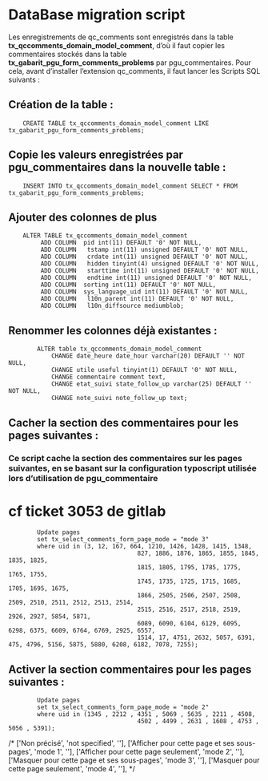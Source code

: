 # DataBase migration script

Les enregistrements de qc_comments sont enregistrés dans la table **tx_qccomments_domain_model_comment**, d’où il faut copier les commentaires stockés dans la table **tx_gabarit_pgu_form_comments_problems** par pgu_commentaires.
Pour cela, avant d’installer l’extension qc_comments, il faut lancer les Scripts SQL suivants :

## Création de la table :

        CREATE TABLE tx_qccomments_domain_model_comment LIKE tx_gabarit_pgu_form_comments_problems;

## Copie les valeurs enregistrées par pgu_commentaires dans la nouvelle table :
        INSERT INTO tx_qccomments_domain_model_comment SELECT * FROM tx_gabarit_pgu_form_comments_problems;

## Ajouter des colonnes de plus

        ALTER TABLE tx_qccomments_domain_model_comment
             ADD COLUMN  pid int(11) DEFAULT '0' NOT NULL,
             ADD COLUMN   tstamp int(11) unsigned DEFAULT '0' NOT NULL,
             ADD COLUMN   crdate int(11) unsigned DEFAULT '0' NOT NULL,
             ADD COLUMN   hidden tinyint(4) unsigned DEFAULT '0' NOT NULL,
             ADD COLUMN   starttime int(11) unsigned DEFAULT '0' NOT NULL,
             ADD COLUMN   endtime int(11) unsigned DEFAULT '0' NOT NULL,
             ADD COLUMN  sorting int(11) DEFAULT '0' NOT NULL,
             ADD COLUMN  sys_language_uid int(11) DEFAULT '0' NOT NULL,
             ADD COLUMN   l10n_parent int(11) DEFAULT '0' NOT NULL,
             ADD COLUMN   l10n_diffsource mediumblob;

## Renommer les colonnes déjà existantes :

            ALTER table tx_qccomments_domain_model_comment
                CHANGE date_heure date_hour varchar(20) DEFAULT '' NOT NULL,
                CHANGE utile useful tinyint(1) DEFAULT '0' NOT NULL,
                CHANGE commentaire comment text,
                CHANGE etat_suivi state_follow_up varchar(25) DEFAULT '' NOT NULL,
                CHANGE note_suivi note_follow_up text;

## Cacher la section des commentaires pour les pages suivantes :
### Ce script cache la section des commentaires sur les pages suivantes, en se basant sur la configuration typoscript utilisée lors d’utilisation de pgu_commentaire
# cf ticket 3053 de gitlab
            Update pages
            set tx_select_comments_form_page_mode = "mode 3"
            where uid in (3, 12, 167, 664, 1210, 1426, 1428, 1415, 1348,
                                        827, 1886, 1876, 1865, 1855, 1845, 1835, 1825,
                                        1815, 1805, 1795, 1785, 1775, 1765, 1755,
                                        1745, 1735, 1725, 1715, 1685, 1705, 1695, 1675,
                                        1866, 2505, 2506, 2507, 2508, 2509, 2510, 2511, 2512, 2513, 2514,
                                        2515, 2516, 2517, 2518, 2519, 2926, 2927, 5854, 5871,
                                        6089, 6090, 6104, 6129, 6095, 6298, 6375, 6609, 6764, 6769, 2925, 6557,
                                        1514, 17, 4751, 2632, 5057, 6391, 475, 4796, 5156, 5875, 5880, 6208, 6182, 7078, 7255);

## Activer la section commentaires pour les pages suivantes :

            Update pages
            set tx_select_comments_form_page_mode = "mode 2"
            where uid in (1345 , 2212 , 4351 , 5069 , 5635 , 2211 , 4508,
                                        4502 , 4499 , 2631 , 1608 , 4753 , 5056 , 5391);


/*
    ['Non précisé', 'not specified', ''],
    ['Afficher pour cette page et ses sous-pages', 'mode 1', ''],
    ['Afficher pour cette page seulement', 'mode 2', ''],
    ['Masquer pour cette page et ses sous-pages', 'mode 3', ''],
    ['Masquer pour cette page seulement', 'mode 4', ''],
*/
